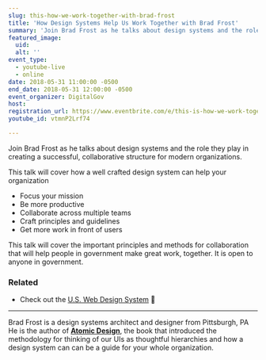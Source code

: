 ```yaml
---
slug: this-how-we-work-together-with-brad-frost
title: 'How Design Systems Help Us Work Together with Brad Frost'
summary: 'Join Brad Frost as he talks about design systems and the role they play in creating a successful, collaborative structure for modern organizations&#46;'
featured_image:
  uid:
  alt: ''
event_type:
  - youtube-live
  - online
date: 2018-05-31 11:00:00 -0500
end_date: 2018-05-31 12:00:00 -0500
event_organizer: DigitalGov
host:
registration_url: https://www.eventbrite.com/e/this-is-how-we-work-together-with-brad-frost-registration-46125160597
youtube_id: vtmnP2Lrf74

---
```


Join Brad Frost as he talks about design systems and the role they play in creating a successful, collaborative structure for modern organizations.

This talk will cover how a well crafted design system can help your organization
- Focus your mission
- Be more productive
- Collaborate across multiple teams
- Craft principles and guidelines
- Get more work in front of users

This talk will cover the important principles and methods for collaboration that will help people in government make great work, together. It is open to anyone in government.


### Related
- Check out the [U.S. Web Design System](https://designsystem.digital.gov/) :eyes:

---

Brad Frost is a design systems architect and designer from Pittsburgh, PA He is the author of [**Atomic Design**](https://shop.bradfrost.com/), the book that introduced the methodology for thinking of our UIs as thoughtful hierarchies and how a design system can can be a guide for your whole organization.
